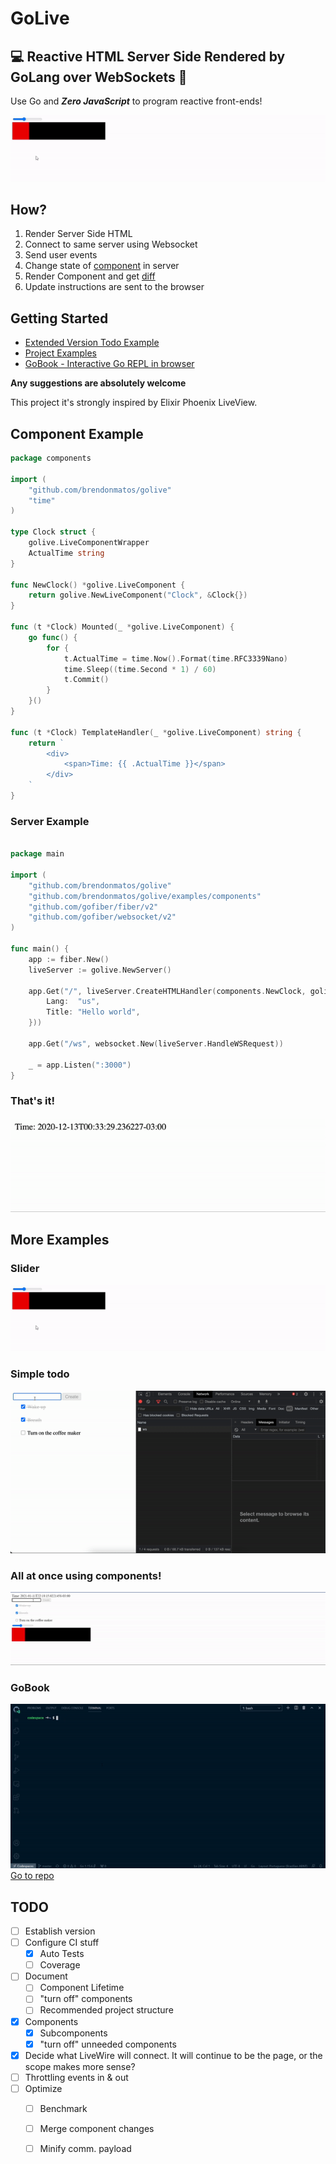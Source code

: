 # GoLive 
## 💻 Reactive HTML Server Side Rendered by GoLang over WebSockets 🚀
Use Go and ***Zero JavaScript*** to program reactive front-ends!

![](examples/slider/slider.gif)

## How?
1. Render Server Side HTML 
2. Connect to same server using Websocket 
3. Send user events
4. Change state of [component](component.go) in server
5. Render Component and get [diff](diff.go)
6. Update instructions are sent to the browser

## Getting Started
- [Extended Version Todo Example](https://github.com/SamHennessy/golive-example)
- [Project Examples](https://github.com/brendonmatos/golive/tree/master/examples)
- [GoBook - Interactive Go REPL in browser](https://github.com/brendonmatos/gobook)

**Any suggestions are absolutely welcome**

This project it's strongly inspired by Elixir Phoenix LiveView.

## Component Example
```go
package components 

import (
	"github.com/brendonmatos/golive"
	"time"
)

type Clock struct {
	golive.LiveComponentWrapper
	ActualTime string
}

func NewClock() *golive.LiveComponent {
	return golive.NewLiveComponent("Clock", &Clock{})
}

func (t *Clock) Mounted(_ *golive.LiveComponent) {
	go func() {
		for {
			t.ActualTime = time.Now().Format(time.RFC3339Nano)
			time.Sleep((time.Second * 1) / 60)
			t.Commit()
		}
	}()
}

func (t *Clock) TemplateHandler(_ *golive.LiveComponent) string {
	return `
		<div>
			<span>Time: {{ .ActualTime }}</span>
		</div>
	`
}
```

### Server Example
```go
  
package main

import (
	"github.com/brendonmatos/golive"
	"github.com/brendonmatos/golive/examples/components"
	"github.com/gofiber/fiber/v2"
	"github.com/gofiber/websocket/v2"
)

func main() {
	app := fiber.New()
	liveServer := golive.NewServer()

	app.Get("/", liveServer.CreateHTMLHandler(components.NewClock, golive.PageContent{
		Lang:  "us",
		Title: "Hello world",
	}))

	app.Get("/ws", websocket.New(liveServer.HandleWSRequest))

	_ = app.Listen(":3000")
}
```

### That's it!
![](examples/clock/demo.gif)

## More Examples

### Slider
![](examples/slider/slider.gif)

### Simple todo
![](examples/todo/todo.gif)

### All at once using components!
![](examples/all_at_once/all_at_once.gif)

### GoBook
![](examples/gobook.gif)
[Go to repo](https://github.com/brendonmatos/gobook)

## TODO
 - [ ] Establish version
 - [ ] Configure CI stuff
    - [x] Auto Tests
    - [ ] Coverage
 - [ ] Document
    - [ ] Component Lifetime
    - [ ] "turn off" components
    - [ ] Recommended project structure
 - [x] Components
    - [x] Subcomponents
    - [x] "turn off" unneeded components
 - [x] Decide what LiveWire will connect. It will continue to be the page, or the scope makes more sense?
 - [ ] Throttling events in & out 
 - [ ] Optimize
    - [ ] Benchmark
    - [ ] Merge component changes
    - [ ] Minify comm. payload

